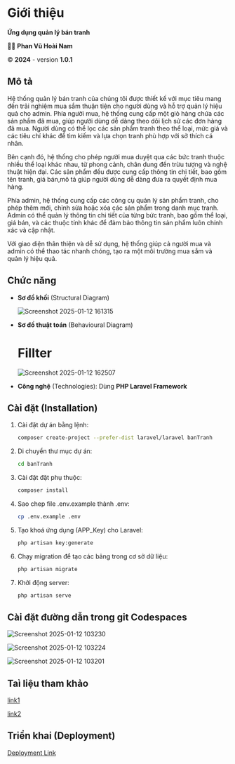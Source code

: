 # Giới thiệu
**Ứng dụng quản lý bán tranh**

👨‍💻 **Phan Vũ Hoài Nam**

©️ **2024** - version **1.0.1**

## Mô tả 
Hệ thống quản lý bán tranh của chúng tôi được thiết kế với mục tiêu mang đến trải nghiệm mua sắm thuận tiện cho người dùng và hỗ trợ quản lý hiệu quả cho admin. Phía người mua, hệ thống cung cấp một giỏ hàng chứa các sản phẩm đã mua, giúp người dùng dễ dàng theo dõi lịch sử các đơn hàng đã mua. Người dùng có thể lọc các sản phẩm tranh theo thể loại, mức giá và các tiêu chí khác để tìm kiếm và lựa chọn tranh phù hợp với sở thích cá nhân.

Bên cạnh đó, hệ thống cho phép người mua duyệt qua các bức tranh thuộc nhiều thể loại khác nhau, từ phong cảnh, chân dung đến trừu tượng và nghệ thuật hiện đại. Các sản phẩm đều được cung cấp thông tin chi tiết, bao gồm tên tranh, giá bán,mô tả giúp người dùng dễ dàng đưa ra quyết định mua hàng.

Phía admin, hệ thống cung cấp các công cụ quản lý sản phẩm tranh, cho phép thêm mới, chỉnh sửa hoặc xóa các sản phẩm trong danh mục tranh. Admin có thể quản lý thông tin chi tiết của từng bức tranh, bao gồm thể loại, giá bán, và các thuộc tính khác để đảm bảo thông tin sản phẩm luôn chính xác và cập nhật.

Với giao diện thân thiện và dễ sử dụng, hệ thống giúp cả người mua và admin có thể thao tác nhanh chóng, tạo ra một môi trường mua sắm và quản lý hiệu quả.

## Chức năng
- **Sơ đồ khối** (Structural Diagram)
  
   ![Screenshot 2025-01-12 161315](https://github.com/user-attachments/assets/f4b5678b-958f-4d1a-802c-3ea4fa651f50)
  
- **Sơ đồ thuật toán** (Behavioural Diagram)
  # Fillter

   ![Screenshot 2025-01-12 162507](https://github.com/user-attachments/assets/322e2051-90e3-495d-a764-5e1319f0f093)

- **Công nghệ** (Technologies): Dùng **PHP Laravel Framework**

## Cài đặt (Installation)
1. Cài đặt dự án bằng lệnh:
   ```bash
   composer create-project --prefer-dist laravel/laravel banTranh
2. Di chuyển thư mục dự án:
    ```bash
   cd banTranh
3. Cài đặt đặt phụ thuộc:
    ```bash
   composer install
4. Sao chep file .env.example thành .env:
    ```bash
   cp .env.example .env
5. Tạo khoá ứng dụng (APP_Key) cho Laravel:
    ```bash
   php artisan key:generate
6. Chạy migration để tạo các bảng trong cơ sở dữ liệu:
    ```bash
   php artisan migrate
7. Khởi động server:
    ```bash
   php artisan serve
## Cài đặt đường dẫn trong git Codespaces
![Screenshot 2025-01-12 103230](https://github.com/user-attachments/assets/f8ccbb68-059a-457a-9b61-a469f36e80a3)

![Screenshot 2025-01-12 103224](https://github.com/user-attachments/assets/cd03cd6a-7180-475d-a768-385402074166)

![Screenshot 2025-01-12 103201](https://github.com/user-attachments/assets/ff096b85-2d64-4d72-9700-9962c1914a9b)

## Taì liệu tham khảo 
[link1](https://www.itsolutionstuff.com/post/laravel-11-crud-application-example-tutorialexample.html)

[link2](https://www.itsolutionstuff.com/post/laravel-11-custom-user-login-and-registration-tutorialexample.html#)
## Triển khai (Deployment)
[Deployment Link](https://potential-barnacle-pvj6gx7pgpjhw9g-8000.app.github.dev/)
